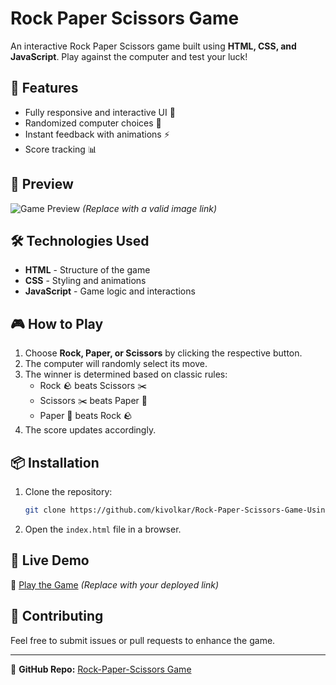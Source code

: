 # Rock Paper Scissors Game

An interactive Rock Paper Scissors game built using **HTML, CSS, and JavaScript**. Play against the computer and test your luck!

## 🚀 Features
- Fully responsive and interactive UI 🎨
- Randomized computer choices 🤖
- Instant feedback with animations ⚡
- Score tracking 📊

## 📸 Preview
![Game Preview](https://your-image-link.com) *(Replace with a valid image link)*

## 🛠️ Technologies Used
- **HTML** - Structure of the game
- **CSS** - Styling and animations
- **JavaScript** - Game logic and interactions

## 🎮 How to Play
1. Choose **Rock, Paper, or Scissors** by clicking the respective button.
2. The computer will randomly select its move.
3. The winner is determined based on classic rules:
   - Rock 🪨 beats Scissors ✂️
   - Scissors ✂️ beats Paper 📄
   - Paper 📄 beats Rock 🪨
4. The score updates accordingly.

## 📦 Installation
1. Clone the repository:
   ```sh
   git clone https://github.com/kivolkar/Rock-Paper-Scissors-Game-Using-Javascript.git
   ```
2. Open the `index.html` file in a browser.

## 🌟 Live Demo
🔗 [Play the Game](https://your-live-demo-link.com) *(Replace with your deployed link)*

## 🤝 Contributing
Feel free to submit issues or pull requests to enhance the game.

---
🔗 **GitHub Repo:** [Rock-Paper-Scissors Game](https://github.com/kivolkar/Rock-Paper-Scissors-Game-Using-Javascript)
